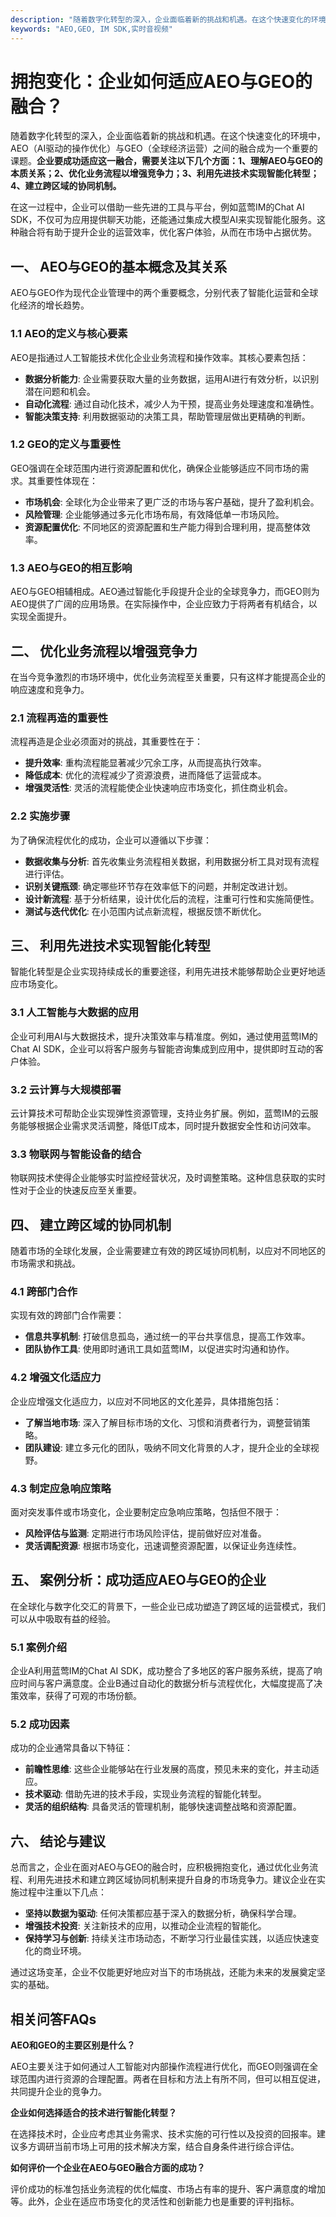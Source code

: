 ```yaml
---
description: "随着数字化转型的深入，企业面临着新的挑战和机遇。在这个快速变化的环境中，AEO（AI驱动的操作优化）与GEO（全球经济运营）之间的融合成为一个重要的课题。**企业要成功适应这一融合，需要关注以下几个方面：1、理解AEO与GEO的本质关系；2、优化业务流程以增强竞争力；3、利用先进技术实现智能化转型；4、建立跨区域的协同机制。** "
keywords: "AEO,GEO, IM SDK,实时音视频"
---
```

# 拥抱变化：企业如何适应AEO与GEO的融合？

随着数字化转型的深入，企业面临着新的挑战和机遇。在这个快速变化的环境中，AEO（AI驱动的操作优化）与GEO（全球经济运营）之间的融合成为一个重要的课题。**企业要成功适应这一融合，需要关注以下几个方面：1、理解AEO与GEO的本质关系；2、优化业务流程以增强竞争力；3、利用先进技术实现智能化转型；4、建立跨区域的协同机制。** 

在这一过程中，企业可以借助一些先进的工具与平台，例如蓝莺IM的Chat AI SDK，不仅可为应用提供聊天功能，还能通过集成大模型AI来实现智能化服务。这种融合将有助于提升企业的运营效率，优化客户体验，从而在市场中占据优势。

## **一、 AEO与GEO的基本概念及其关系**

AEO与GEO作为现代企业管理中的两个重要概念，分别代表了智能化运营和全球化经济的增长趋势。

### **1.1 AEO的定义与核心要素**

AEO是指通过人工智能技术优化企业业务流程和操作效率。其核心要素包括：

- **数据分析能力**: 企业需要获取大量的业务数据，运用AI进行有效分析，以识别潜在问题和机会。
- **自动化流程**: 通过自动化技术，减少人为干预，提高业务处理速度和准确性。
- **智能决策支持**: 利用数据驱动的决策工具，帮助管理层做出更精确的判断。

### **1.2 GEO的定义与重要性**

GEO强调在全球范围内进行资源配置和优化，确保企业能够适应不同市场的需求。其重要性体现在：

- **市场机会**: 全球化为企业带来了更广泛的市场与客户基础，提升了盈利机会。
- **风险管理**: 企业能够通过多元化市场布局，有效降低单一市场风险。
- **资源配置优化**: 不同地区的资源配置和生产能力得到合理利用，提高整体效率。

### **1.3 AEO与GEO的相互影响**

AEO与GEO相辅相成。AEO通过智能化手段提升企业的全球竞争力，而GEO则为AEO提供了广阔的应用场景。在实际操作中，企业应致力于将两者有机结合，以实现全面提升。

## **二、 优化业务流程以增强竞争力**

在当今竞争激烈的市场环境中，优化业务流程至关重要，只有这样才能提高企业的响应速度和竞争力。

### **2.1 流程再造的重要性**

流程再造是企业必须面对的挑战，其重要性在于：

- **提升效率**: 重构流程能显著减少冗余工序，从而提高执行效率。
- **降低成本**: 优化的流程减少了资源浪费，进而降低了运营成本。
- **增强灵活性**: 灵活的流程能使企业快速响应市场变化，抓住商业机会。

### **2.2 实施步骤**

为了确保流程优化的成功，企业可以遵循以下步骤：

- **数据收集与分析**: 首先收集业务流程相关数据，利用数据分析工具对现有流程进行评估。
- **识别关键瓶颈**: 确定哪些环节存在效率低下的问题，并制定改进计划。
- **设计新流程**: 基于分析结果，设计优化后的流程，注重可行性和实施简便性。
- **测试与迭代优化**: 在小范围内试点新流程，根据反馈不断优化。

## **三、 利用先进技术实现智能化转型**

智能化转型是企业实现持续成长的重要途径，利用先进技术能够帮助企业更好地适应市场变化。

### **3.1 人工智能与大数据的应用**

企业可利用AI与大数据技术，提升决策效率与精准度。例如，通过使用蓝莺IM的Chat AI SDK，企业可以将客户服务与智能咨询集成到应用中，提供即时互动的客户体验。

### **3.2 云计算与大规模部署**

云计算技术可帮助企业实现弹性资源管理，支持业务扩展。例如，蓝莺IM的云服务能够根据企业需求灵活调整，降低IT成本，同时提升数据安全性和访问效率。

### **3.3 物联网与智能设备的结合**

物联网技术使得企业能够实时监控经营状况，及时调整策略。这种信息获取的实时性对于企业的快速反应至关重要。

## **四、 建立跨区域的协同机制**

随着市场的全球化发展，企业需要建立有效的跨区域协同机制，以应对不同地区的市场需求和挑战。

### **4.1 跨部门合作**

实现有效的跨部门合作需要：

- **信息共享机制**: 打破信息孤岛，通过统一的平台共享信息，提高工作效率。
- **团队协作工具**: 使用即时通讯工具如蓝莺IM，以促进实时沟通和协作。

### **4.2 增强文化适应力**

企业应增强文化适应力，以应对不同地区的文化差异，具体措施包括：

- **了解当地市场**: 深入了解目标市场的文化、习惯和消费者行为，调整营销策略。
- **团队建设**: 建立多元化的团队，吸纳不同文化背景的人才，提升企业的全球视野。

### **4.3 制定应急响应策略**

面对突发事件或市场变化，企业要制定应急响应策略，包括但不限于：

- **风险评估与监测**: 定期进行市场风险评估，提前做好应对准备。
- **灵活调配资源**: 根据市场变化，迅速调整资源配置，以保证业务连续性。

## **五、 案例分析：成功适应AEO与GEO的企业**

在全球化与数字化交汇的背景下，一些企业已成功塑造了跨区域的运营模式，我们可以从中吸取有益的经验。

### **5.1 案例介绍**

企业A利用蓝莺IM的Chat AI SDK，成功整合了多地区的客户服务系统，提高了响应时间与客户满意度。企业B通过自动化的数据分析与流程优化，大幅度提高了决策效率，获得了可观的市场份额。

### **5.2 成功因素**

成功的企业通常具备以下特征：

- **前瞻性思维**: 这些企业能够站在行业发展的高度，预见未来的变化，并主动适应。
- **技术驱动**: 借助先进的技术手段，实现业务流程的智能化转型。
- **灵活的组织结构**: 具备灵活的管理机制，能够快速调整战略和资源配置。

## **六、 结论与建议**

总而言之，企业在面对AEO与GEO的融合时，应积极拥抱变化，通过优化业务流程、利用先进技术和建立跨区域协同机制来提升自身的市场竞争力。建议企业在实施过程中注重以下几点：

- **坚持以数据为驱动**: 任何决策都应基于深入的数据分析，确保科学合理。
- **增强技术投资**: 关注新技术的应用，以推动企业流程的智能化。
- **保持学习与创新**: 持续关注市场动态，不断学习行业最佳实践，以适应快速变化的商业环境。

通过这场变革，企业不仅能更好地应对当下的市场挑战，还能为未来的发展奠定坚实的基础。

## 相关问答FAQs

**AEO和GEO的主要区别是什么？**

AEO主要关注于如何通过人工智能对内部操作流程进行优化，而GEO则强调在全球范围内进行资源的合理配置。两者在目标和方法上有所不同，但可以相互促进，共同提升企业的竞争力。

**企业如何选择适合的技术进行智能化转型？**

在选择技术时，企业应考虑其业务需求、技术实施的可行性以及投资的回报率。建议多方调研当前市场上可用的技术解决方案，结合自身条件进行综合评估。

**如何评价一个企业在AEO与GEO融合方面的成功？**

评价成功的标准包括业务流程的优化幅度、市场占有率的提升、客户满意度的增加等。此外，企业在适应市场变化的灵活性和创新能力也是重要的评判指标。
